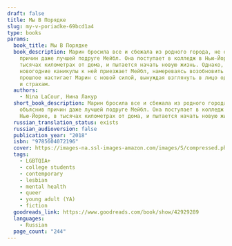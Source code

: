 ```yaml
---
draft: false
title: Мы В Порядке
slug: my-v-poriadke-69bcd1a4
type: books
params:
  book_title: Мы В Порядке
  book_description: Марин бросила все и сбежала из родного города, не объяснив
    причин даже лучшей подруге Мейбл. Она поступает в колледж в Нью-Йорке, в
    тысячах километрах от дома, и пытается начать новую жизнь. Однако, когда на
    новогодние каникулы к ней приезжает Мейбл, намереваясь возобновить общение,
    прошлое настигает Марин с новой силой, вынуждая взглянуть в лицо одиночеству
    и страхам.
  authors:
    - Nina LaCour, Нина Лакур
  short_book_description: Марин бросила все и сбежала из родного города, не
    объяснив причин даже лучшей подруге Мейбл. Она поступает в колледж в
    Нью-Йорке, в тысячах километрах от дома, и пытается начать новую жизнь.
  russian_translation_status: exists
  russian_audioversion: false
  publication_year: "2018"
  isbn: "9785604072196"
  cover: https://images-na.ssl-images-amazon.com/images/S/compressed.photo.goodreads.com/books/1542893481i/42929289.jpg
  tags:
    - LGBTQIA+
    - college students
    - contemporary
    - lesbian
    - mental health
    - queer
    - young adult (YA)
    - fiction
  goodreads_link: https://www.goodreads.com/book/show/42929289
  languages:
    - Russian
  page_count: "244"
---
```

